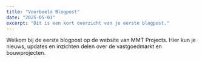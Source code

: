 ```yaml
---
title: "Voorbeeld Blogpost"
date: "2025-05-01"
excerpt: "Dit is een kort overzicht van je eerste blogpost."
---
```


Welkom bij de eerste blogpost op de website van MMT Projects. Hier kun je nieuws, updates en inzichten delen over de vastgoedmarkt en bouwprojecten.
